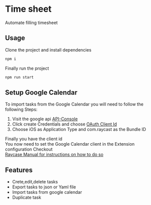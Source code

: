 # Time sheet

Automate filling timesheet

## Usage

Clone the project and install dependencies

```bash
npm i
```

Finally run the project

```bash
npm run start 
```

## Setup Google Calendar

To import tasks from the Google Calendar you will need to follow the following Steps:

<ol>
    <li> Visit the google api
        <a href="https://console.cloud.google.com/apis/credentials">API-Console</a>
    </li>
    <li> Click create Credentials and choose <u>OAuth Client Id</u> </li>
    <li> Choose iOS as Application Type and com.raycast as the Bundle ID </li>
</ol>
Finally you have the client id <br>
You now need to set the Google Calendar client in the Extension configuration 
Checkout <br>
<a href="https://manual.raycast.com/preferences">Raycase Manual for instructions on how to do so</a> 


## Features
 * Crete,edit,delete tasks
 * Export tasks to json or Yaml file
 * Import tasks from google calendar
 * Duplicate task 
